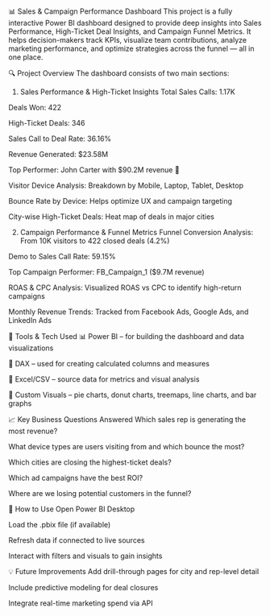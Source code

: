 📊 Sales & Campaign Performance Dashboard
This project is a fully interactive Power BI dashboard designed to provide deep insights into Sales Performance, High-Ticket Deal Insights, and Campaign Funnel Metrics. It helps decision-makers track KPIs, visualize team contributions, analyze marketing performance, and optimize strategies across the funnel — all in one place.

🔍 Project Overview
The dashboard consists of two main sections:

1. Sales Performance & High-Ticket Insights
Total Sales Calls: 1.17K

Deals Won: 422

High-Ticket Deals: 346

Sales Call to Deal Rate: 36.16%

Revenue Generated: $23.58M

Top Performer: John Carter with $90.2M revenue 💪

Visitor Device Analysis: Breakdown by Mobile, Laptop, Tablet, Desktop

Bounce Rate by Device: Helps optimize UX and campaign targeting

City-wise High-Ticket Deals: Heat map of deals in major cities

2. Campaign Performance & Funnel Metrics
Funnel Conversion Analysis: From 10K visitors to 422 closed deals (4.2%)

Demo to Sales Call Rate: 59.15%

Top Campaign Performer: FB_Campaign_1 ($9.7M revenue)

ROAS & CPC Analysis: Visualized ROAS vs CPC to identify high-return campaigns

Monthly Revenue Trends: Tracked from Facebook Ads, Google Ads, and LinkedIn Ads

💼 Tools & Tech Used
📊 Power BI – for building the dashboard and data visualizations

🧮 DAX – used for creating calculated columns and measures

📂 Excel/CSV – source data for metrics and visual analysis

🎨 Custom Visuals – pie charts, donut charts, treemaps, line charts, and bar graphs

📈 Key Business Questions Answered
Which sales rep is generating the most revenue?

What device types are users visiting from and which bounce the most?

Which cities are closing the highest-ticket deals?

Which ad campaigns have the best ROI?

Where are we losing potential customers in the funnel?

🚀 How to Use
Open Power BI Desktop

Load the .pbix file (if available)

Refresh data if connected to live sources

Interact with filters and visuals to gain insights

💡 Future Improvements
Add drill-through pages for city and rep-level detail

Include predictive modeling for deal closures

Integrate real-time marketing spend via API
